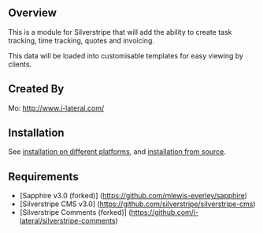 ## Overview

This is a module for Silverstripe that will add the ability to create task tracking, time tracking, quotes and invoicing.

This data will be loaded into customisable templates for easy viewing by clients.

## Created By

Mo: http://www.i-lateral.com/

## Installation ##

See [installation on different platforms](http://doc.silverstripe.org/framework/en/installation/),
and [installation from source](http://doc.silverstripe.org/framework/en/installation/from-source).

## Requirements ##

 * [Sapphire v3.0 (forked)] (https://github.com/mlewis-everley/sapphire)
 * [Silverstripe CMS v3.0] (https://github.com/silverstripe/silverstripe-cms)
 * [Silverstripe Comments (forked)] (https://github.com/i-lateral/silverstripe-comments)